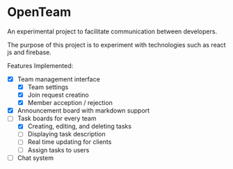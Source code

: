 # OpenTeam

An experimental project to facilitate communication between developers.

The purpose of this project is to experiment with technologies such as react js and firebase.

Features Implemented:

- [x] Team management interface
  - [x] Team settings
  - [x] Join request creatino
  - [x] Member acception / rejection 
- [x] Announcement board with markdown support
- [ ] Task boards for every team
  - [x] Creating, editing, and deleting tasks
  - [ ] Displaying task description
  - [ ] Real time updating for clients
  - [ ] Assign tasks to users
- [ ] Chat system